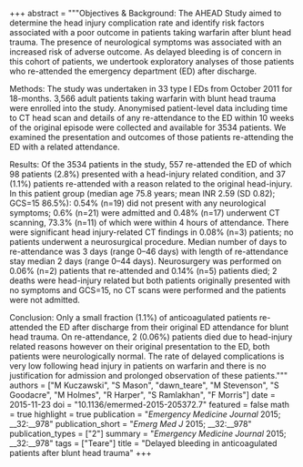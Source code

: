 +++
abstract = """Objectives & Background: The AHEAD Study aimed to determine the head injury complication rate and identify risk factors associated with a poor outcome in patients taking warfarin after blunt head trauma. The presence of neurological symptoms was associated with an increased risk of adverse outcome. As delayed bleeding is of concern in this cohort of patients, we undertook exploratory analyses of those patients who re-attended the emergency department (ED) after discharge.

Methods: The study was undertaken in 33 type I EDs from October 2011 for 18-months. 3,566 adult patients taking warfarin with blunt head trauma were enrolled into the study. Anonymised patient-level data including time to CT head scan and details of any re-attendance to the ED within 10 weeks of the original episode were collected and available for 3534 patients. We examined the presentation and outcomes of those patients re-attending the ED with a related attendance.

Results: Of the 3534 patients in the study, 557 re-attended the ED of which 98 patients (2.8%) presented with a head-injury related condition, and 37 (1.1%) patients re-attended with a reason related to the original head-injury. In this patient group (median age 75.8 years; mean INR 2.59 (SD 0.82); GCS=15 86.5%): 0.54% (n=19) did not present with any neurological symptoms; 0.6% (n=21) were admitted and 0.48% (n=17) underwent CT scanning, 73.3% (n=11) of which were within 4 hours of attendance. There were significant head injury-related CT findings in 0.08% (n=3) patients; no patients underwent a neurosurgical procedure. Median number of days to re-attendance was 3 days (range 0–46 days) with length of re-attendance stay median 2 days (range 0–44 days). Neurosurgery was performed on 0.06% (n=2) patients that re-attended and 0.14% (n=5) patients died; 2 deaths were head-injury related but both patients originally presented with no symptoms and GCS=15, no CT scans were performed and the patients were not admitted.

Conclusion: Only a small fraction (1.1%) of anticoagulated patients re-attended the ED after discharge from their original ED attendance for blunt head trauma. On re-attendance, 2 (0.06%) patients died due to head-injury related reasons however on their original presentation to the ED, both patients were neurologically normal. The rate of delayed complications is very low following head injury in patients on warfarin and there is no justification for admission and prolonged observation of these patients."""
authors = ["M Kuczawski", "S Mason", "dawn_teare", "M Stevenson", "S Goodacre", "M Holmes", "R Harper", "S Ramlakhan", "F Morris"]
date = 2015-11-23
doi = "10.1136/emermed-2015-205372.7"
featured = false
math = true
highlight = true
publication = "*Emergency Medicine Journal* 2015; __32:__978"
publication_short = "*Emerg Med J* 2015; __32:__978"
publication_types = ["2"]
summary = "*Emergency Medicine Journal* 2015; __32:__978"
tags = ["Teare"]
title = "Delayed bleeding in anticoagulated patients after blunt head trauma"
+++

